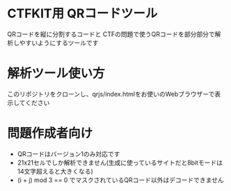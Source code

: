 # CTFKIT用 QRコードツール
QRコードを縦に分割するコードと
CTFの問題で使うQRコードを部分部分で解析しやすいようにするツールです

# 解析ツール使い方
このリポジトリをクローンし、qrjs/index.htmlをお使いのWebブラウザーで表示してください

# 問題作成者向け
- QRコードはバージョン1のみ対応です
- 21x21セルでしか解析できません(生成に使っているサイトだと8bitモードは14文字超えると大きくなる)
- (i + j) mod 3 == 0 でマスクされているQRコード以外はデコードできません 
